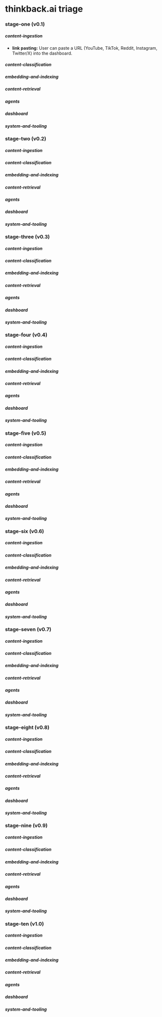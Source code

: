 # thinkback.ai triage
### stage-one (v0.1)
##### content-ingestion
- **link pasting:** User can paste a URL (YouTube, TikTok, Reddit, Instagram, Twitter/X) into the dashboard.

##### content-classification

##### embedding-and-indexing

##### content-retrieval

##### agents

##### dashboard

##### system-and-tooling

### stage-two (v0.2)
##### content-ingestion

##### content-classification

##### embedding-and-indexing

##### content-retrieval

##### agents

##### dashboard

##### system-and-tooling

### stage-three (v0.3)
##### content-ingestion

##### content-classification

##### embedding-and-indexing

##### content-retrieval

##### agents

##### dashboard

##### system-and-tooling


### stage-four (v0.4)
##### content-ingestion

##### content-classification

##### embedding-and-indexing

##### content-retrieval

##### agents

##### dashboard

##### system-and-tooling


### stage-five (v0.5)
##### content-ingestion

##### content-classification

##### embedding-and-indexing

##### content-retrieval

##### agents

##### dashboard

##### system-and-tooling


### stage-six (v0.6)
##### content-ingestion

##### content-classification

##### embedding-and-indexing

##### content-retrieval

##### agents

##### dashboard

##### system-and-tooling


### stage-seven (v0.7)
##### content-ingestion

##### content-classification

##### embedding-and-indexing

##### content-retrieval

##### agents

##### dashboard

##### system-and-tooling


### stage-eight (v0.8)
##### content-ingestion

##### content-classification

##### embedding-and-indexing

##### content-retrieval

##### agents

##### dashboard

##### system-and-tooling


### stage-nine (v0.9)
##### content-ingestion

##### content-classification

##### embedding-and-indexing

##### content-retrieval

##### agents

##### dashboard

##### system-and-tooling


### stage-ten (v1.0)
##### content-ingestion

##### content-classification

##### embedding-and-indexing

##### content-retrieval

##### agents

##### dashboard

##### system-and-tooling
